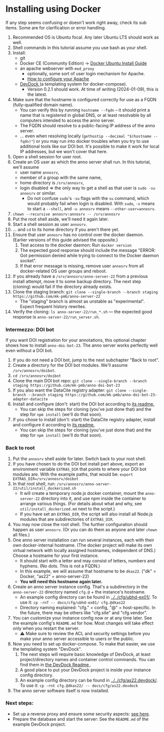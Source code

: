 ﻿
Installing using Docker
=======================

If any step seems confusing or doesn't work right away, check its sub items.
Some are for clarification or error handling.

1.  Recommended OS is Ubuntu focal.
    Any later Ubuntu LTS should work as well.
1.  Shell commands in this tutorial assume you use bash as your shell.
1.  Install:
    * git
    * Docker CE (Community Edition) &rarr; [Docker Ubuntu Install Guide](
      https://docs.docker.com/engine/install/ubuntu/)
    * an apache webserver with `mod_proxy`
      * optionally, some sort of user login mechanism for Apache.
      * [How to configure your Apache](../../cfg/reverse_proxy/apache/)
    * [DevDock
      ](https://github.com/mk-pmb/docker-devel-util-pmb/tree/master/devdock)
      (a templating system for docker-compose).
      * Version 0.2.1 should work. At time of writing (2024-01-09),
        this is the latest.
1.  Make sure that the hostname is configured correctly for use as a
    FQDN (fully-qualified domain name).
    * You can verify this by running `hostname --fqdn` – it should print a
      name that is registered in global DNS, or at least resolvable by all
      computers intended to access the anno server.
    * The FQDN should resolve to a public-facing IP address of the anno server.
    * … even when resolving locally
      (`gethostip --decimal "$(hostname --fqdn)"`)
      or you may run into docker troubles when you try to use additional
      tools like our DOI bot. It's possible to make it work for local
      IP addresses, but we won't cover that here.
1.  Open a shell session for user root.
1.  Create an OS user as which the anno server shall run.
    In this tutorial, we'll assume
    * user name `annosrv`,
    * member of a group with the same name,
    * home directory is `/srv/annosrv`,
    * login disabled &rArr; the only way to get a shell as that user is
      `sudo -su annosrv` or similar.
      * Do not confuse `sudo`'s `-su` flags with the `su` command,
        which would probably fail when login is disabled.
        With `sudo`, `-s` means to start a `--shell`,
        and `-u annosrv` means `--other-user=annosrv`.
1.  `chown --recursive annosrv:annosrv -- /srv/annosrv`
1.  Put the root shell aside, we'll need it again later.
1.  Start a shell session as user `annosrv`.
1.  … and `cd` to its home directory if you aren't there yet.
1.  Ensure that user `annosrv` has no control over the docker daemon.
    (Earlier versions of this guide advised the opposite.)
    1.  Test access to the docker daemon: Run `docker version`
    1.  The expected good response should include the message
        "ERROR: Got permission denied while trying to connect to the
        Docker daemon socket".
    1.  If that error message is missing, remove user `annosrv` from all
        docker-related OS user groups and reboot.
1.  If you already have a `/srv/annosrv/anno-server-22` from a previous
    install attempt, move it to some backup directory.
    The next step (cloning) would fail if the directory already exists.
1.  Clone the staging branch:
    `git clone --single-branch --branch staging https://github.com/mk-pmb/anno-server-22`
    * The "staging" branch is almost as unstable as "experimental".
      Expect frequent history rewrites.
1.  Verify the cloning: `ls anno-server-22/run_*.sh` — the expected good
    response is `anno-server-22/run_server.sh`.



### Intermezzo: DOI bot

If you want DOI registration for your annotations, this optional chapter
shows how to install `anno-doi-bot-23`.
The anno server works perfectly well even without a DOI bot.

1.  If you do not need a DOI bot, jump to the next subchapter "Back to root".
1.  Create a directory for the DOI bot modules.
    We'll assume `/srv/annosrv/doibot`.
1.  `cd /srv/annosrv/doibot`
1.  Clone the main DOI bot repo:
    `git clone --single-branch --branch staging https://github.com/mk-pmb/anno-doi-bot-23`
1.  If you also want the DataCite registry adapter:
    `git clone --single-branch --branch staging https://github.com/mk-pmb/anno-doi-bot-23-adapter-datacite`
1.  Install and configure (don't: start) the DOI bot according to [its readme.
    ](https://github.com/mk-pmb/anno-doi-bot-23)
    * You can skip the steps for cloning (you've just done that)
      and the step for `npm install` (we'll do that soon).
1.  If you chose to install (don't: start) the DataCite registry adapter,
    install and configure it according to [its readme.
    ](https://github.com/mk-pmb/anno-doi-bot-23-adapter-datacite)
    * You can skip the steps for cloning (you've just done that)
      and the step for `npm install` (we'll do that soon).



### Back to root

1.  Put the `annosrv` shell aside for later. Switch back to your root shell.
1.  If you have chosen to do the DOI bot install part above, export an
    environment variable `EXTRAS_DIR` that points to where your DOI bot
    modules are. With the example paths, that would be:
    `export EXTRAS_DIR=/srv/annosrv/doibot`
1.  In that root shell, run:
    `/srv/annosrv/anno-server-22/util/install_dockerized.sh`
    * It will create a temporary node.js docker container, mount the
      `anno-server-22` directory into it, and use npm inside the container
      to arrange various things. (For details about what and why, see
      `util/install_dockerized.md` next to the script.)
    * If you have set an `EXTRAS_DIR`, the script will also install all
      Node.js modules that are subdirectories of `EXTRAS_DIR`.
1.  You may now close the root shell.
    The further configuration should happen as user `annosrv`.
    (Or you can do them as anyone and later `chown` all files.)
1.  One anno server installation can run several instances,
    each with their own docker-internal hostname.
    (The docker project will make its own virtual network with locally
    assigned hostnames, independent of DNS.)
    Choose a hostname for your first instance.
    * It should start with a letter and may consist of letters,
      numbers and hyphens. (No dots. This is not a FQDN.)
    * In this example, we will assume that hostname to be `dkas22`.
      ("dk" = Docker, "as22" = anno-server-22)
    * __You will need this hostname again later.__
1.  Create an anno server instance config.
    That's a subdirectory in the `anno-server-22` directory named
    `cfg.@` + the instance's hostname.
    * An example config directory can be found in
      [../../cfg/ubhd-ex01/](../../cfg/ubhd-ex01/).
      To use it: `cp -rnT -- docs/cfg/ubhd-ex01/ cfg.@dkas22`
    * Directory naming explained: "cfg." = config, "@" = host-specific.
      In the future, there may be others like "cfg.site" and "cfg.vendor".
1.  You can customize your instance config now or at any time later.
    See the example config's `README.md` for how.
    Most changes will take effect only when you restart the server.
    * ⚠ Make sure to review the ACL and security settings before you make
      your anno server accessible to users or the public.
1.  Now you need to set up docker-compose.
    To make that easier, we use the templating system "DevDock".
    1.  The next steps will require basic knowledge of DevDock, at least
        project/directory names and container control commands.
        You can find them in [the DevDock Readme
        ](https://github.com/mk-pmb/docker-devel-util-pmb/tree/master/devdock).
    1.  A good place to put your DevDock project is inside your
        instance config directory.
    1.  An example config directory can be found in
        [../../cfg/as22.devdock/](../../cfg/as22.devdock/).
        To use it: `cp -rnt cfg.@dkas22/ -- docs/cfg/as22.devdock`
1.  The anno server software itself is now installed.


### Next steps:

* Set up a reverse proxy and ensure some security aspects:
  [see here](../../cfg/reverse_proxy/).
* Prepare the database and start the server:
  See the `README.md` of the example DevDock project.








<!-- Deprecated steps kept around in case we need them again. Please ignore.
### BEGIN deprecated

1.  Ensure you have a user account that has control over the docker daemon.
    You could use `root`, or add yourself to the `docker` group.
    New group memberships only apply at start of a login session, so you may
    need to reconnect SSH, restart your terminal multiplexer, or even reboot.
    1.  Test access to the docker daemon: Run `docker version`
        as the docker-capable user.
    1.  The expected good response should include a section "docker-init:"
        with a "version:" entry.
    1.  If that enty is missing, fix permissions and/or docker.
        Unfortunately, that's ouf of scope for this guide.

### ENDOF deprecated
-- -->

